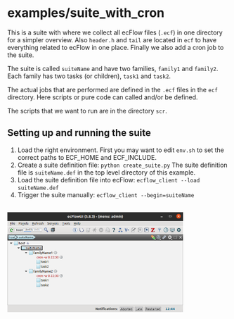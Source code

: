 # examples/suite_with_cron
This is a suite with where we collect all ecFlow files (`.ecf`) in one directory for a simpler overview. Also `header.h` and `tail` are located in `ecf` to have everything related to ecFlow in one place. Finally we also add a cron job to the suite.

The suite is called `suiteName` and have two families, `family1` and `family2`. Each family has two tasks (or children), `task1` and `task2`.

The actual jobs that are performed are defined in the `.ecf` files in the `ecf` directory. Here scripts or pure code can called and/or be defined.

The scripts that we want to run are in the directory `scr`.

## Setting up and running the suite
1. Load the right environment. First you may want to edit `env.sh` to set the correct paths to ECF_HOME and ECF_INCLUDE.
2. Create a suite definition file: 
`python create_suite.py`
The suite definition file is `suiteName.def` in the top level directory of this example.
3. Load the suite definition file into ecFlow: `ecflow_client --load suiteName.def`
4. Trigger the suite manually: `ecflow_client --begin=suiteName`

\
<img src="suitess.png" alt="Suite Screendump" width="400"/>